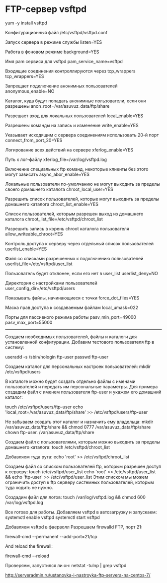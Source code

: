 # FTP-сервер vsftpd

yum -y install vsftpd


Конфигурационный файл /etc/vsftpd/vsftpd.conf

Запуск сервера в режиме службы
listen=YES

Работа в фоновом режиме
background=YES

Имя pam сервиса для vsftpd
pam_service_name=vsftpd

Входящие соединения контроллируются через tcp_wrappers
tcp_wrappers=YES

Запрещает подключение анонимных пользователей
anonymous_enable=NO

Каталог, куда будут попадать анонимные пользователи, если они разрешены
anon_root=/var/asuvuz_data/ftp/share

Разрешает вход для локальных пользователей
local_enable=YES

Разрешены команды на запись и изменение
write_enable=YES

Указывает исходящим с сервера соединениям использовать 20-й порт
connect_from_port_20=YES

Логирование всех действий на сервере
xferlog_enable=YES

Путь к лог-файлу
xferlog_file=/var/log/vsftpd.log

Включение специальных ftp команд, некоторые клиенты без этого могут зависать
async_abor_enable=YES

Локальные пользователи по-умолчанию не могут выходить за пределы своего домашнего каталога
chroot_local_user=YES

Разрешить список пользователей, которые могут выходить за пределы домашнего каталога
chroot_list_enable=YES

Список пользователей, которым разрешен выход из домашнего каталога
chroot_list_file=/etc/vsftpd/chroot_list

Разрешить запись в корень chroot каталога пользователя
allow_writeable_chroot=YES

Контроль доступа к серверу через отдельный список пользователей
userlist_enable=YES

Файл со списками разрешенных к подключению пользователей
userlist_file=/etc/vsftpd/user_list

Пользователь будет отклонен, если его нет в user_list
userlist_deny=NO

Директория с настройками пользователей
user_config_dir=/etc/vsftpd/users

Показывать файлы, начинающиеся с точки
force_dot_files=YES

Маска прав доступа к создаваемым файлам
local_umask=022

Порты для пассивного режима работы
pasv_min_port=49000
pasv_max_port=55000

<hr>


Создаем необходимых пользователей, файлы и каталоги для установленной конфигурации. Добавим тестового пользователя ftp в систему:

useradd -s /sbin/nologin ftp-user
passwd ftp-user


Создаем каталог для персональных настроек пользователей:
mkdir /etc/vsftpd/users


В каталоге можно будет создать отдельно файлы с именами пользователей и передать им персональные параметры. Для примера создадим файл с именем пользователя ftp-user и укажем его домашний каталог:

touch /etc/vsftpd/users/ftp-user
echo 'local_root=/var/asuvuz_data/ftp/share' >> /etc/vsftpd/users/ftp-user

Не забываем создать этот каталог и назначить ему владельца:
mkdir /var/asuvuz_data/ftp/share && chmod 0777 /var/asuvuz_data/ftp/share
chown ftp-user. /var/asuvuz_data/ftp/share



Создаем файл c пользователями, которым можно выходить за пределы домашнего каталога:
touch /etc/vsftpd/chroot_list

Добавляем туда рута:
echo 'root' >> /etc/vsftpd/chroot_list


Создаем файл со списком пользователей ftp, которым разрешен доступ к серверу:
touch /etc/vsftpd/user_list
echo 'root' >> /etc/vsftpd/user_list && echo 'ftp-user' >> /etc/vsftpd/user_list
Этим списком мы можем ограничить доступ к ftp серверу системных пользователей, которым туда ходить не нужно.

Создадим файл для логов:
touch /var/log/vsftpd.log && chmod 600 /var/log/vsftpd.log

Все готово для работы. Добавляем vsftpd в автозагрузку и запускаем:
systemctl enable vsftpd
systemctl start vsftpd


Добавляем vsftpd в фаерволл
Разрешаем firewalld FTP, порт 21:

firewall-cmd --permanent --add-port=21/tcp

And reload the firewall:

firewall-cmd --reload



Проверяем, запустился ли он:
netstat -tulnp | grep vsftpd




http://serveradmin.ru/ustanovka-i-nastroyka-ftp-servera-na-centos-7/